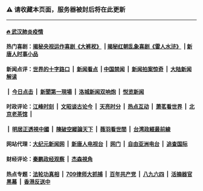 ### ⚠️ 请收藏本页面，服务器被封后将在此更新

---

#### [🔥 武汉肺炎疫情](http://165.227.242.108:10000/videos/corona/)

#### 热门喜剧：[揭秘央视运作喜剧《大裤衩》](http://165.227.242.108:10000/videos/res/big-shorts/) &nbsp;|&nbsp;[揭秘红朝乱象喜剧《雷人水浒》](http://165.227.242.108:10000/videos/res/OutlawsOfMarsh/) &nbsp;|&nbsp;[新唐人时事小品](http://165.227.242.108:10000/videos/res/comedy/)

#### 新闻点评：[世界的十字路口](http://165.227.242.108/tanghao/) &nbsp;|&nbsp; [新闻看点](http://165.227.242.108/news-insight/) &nbsp;|&nbsp;[中国禁闻](http://165.227.242.108/ntdtv-news/) &nbsp;|&nbsp; [新闻拍案惊奇](http://165.227.242.108/dayu/) &nbsp;|&nbsp; [大陆新闻解读](http://165.227.242.108/ntdtv-comedy/)
####   &nbsp;|&nbsp;  [今日点击](http://165.227.242.108/news-click/)  &nbsp;|&nbsp; [新聞第一現場](http://165.227.242.108/primary-scene/) &nbsp;|&nbsp; [洛城新闻双响炮](http://165.227.242.108/la-news/) &nbsp;|&nbsp; [悦览新闻](http://165.227.242.108/dingyue/)

#### 时政评论：[江峰时刻](http://165.227.242.108/today-in-history/) &nbsp;|&nbsp; [文昭谈古论今](http://165.227.242.108/wenzhao/) &nbsp;|&nbsp; [天亮时分](http://165.227.242.108/tianliang/) &nbsp;|&nbsp; [热点互动](http://165.227.242.108/ntdtv-rdhd/) &nbsp;|&nbsp; [萧茗看世界](http://165.227.242.108/simonegao/) &nbsp;|&nbsp; [北京老茶馆](http://165.227.242.108/teahouse/)  &nbsp;|&nbsp;  
####   &nbsp;|&nbsp;  [明居正透視中國](http://165.227.242.108/decoding-china/)  &nbsp;|&nbsp; [陳破空縱論天下](http://165.227.242.108/pokong/)  &nbsp;|&nbsp; [薇羽看世間](http://165.227.242.108/weiyu/)  &nbsp;|&nbsp; [台湾政經最前線](http://165.227.242.108/taiwan/)   

#### 网站代理：[大纪元新闻网](http://165.227.242.108:10080/gb/) &nbsp;|&nbsp; [新唐人电视台](http://165.227.242.108:8808/gb/) &nbsp;|&nbsp; [网门](http://165.227.242.108:11000/) &nbsp;|&nbsp; [自由亚洲电台](http://165.227.242.108:9800/mandarin/) &nbsp;|&nbsp; [追查国际](http://165.227.242.108:10010/)

#### 财经评论：[秦鹏政经观察](http://165.227.242.108/qinpeng/) &nbsp;|&nbsp; [杰森視角 ](http://165.227.242.108/jason/)

#### 热点专题：[法轮功真相](http://165.227.242.108:10000/videos/truth.html) &nbsp;|&nbsp; [709律师大抓捕](http://165.227.242.108:10000/videos/709/) &nbsp;|&nbsp; [百年共产党](http://165.227.242.108:10000/videos/ccp.html) &nbsp;|&nbsp; [八九六四](http://165.227.242.108:10000/videos/88/)  &nbsp;|&nbsp; [活摘器官黑幕](http://165.227.242.108:10000/videos/res/Organs/)  &nbsp;|&nbsp; [香港反送中](http://165.227.242.108:10000/videos/res/hk/) 

<img src='http://gfw-breaker.win/link5.md' width='0px' height='0px'/>

